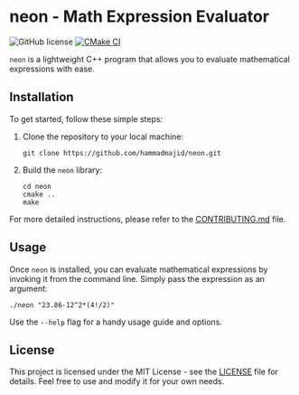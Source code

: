 # neon - Math Expression Evaluator

![GitHub license](https://img.shields.io/badge/license-MIT-blue.svg) [![CMake CI](https://github.com/hammadmajid/neon/actions/workflows/cmake-ci.yml/badge.svg)](https://github.com/hammadmajid/neon/actions/workflows/cmake-ci.yml)

`neon` is a lightweight C++ program that allows you to evaluate mathematical expressions with ease.

## Installation

To get started, follow these simple steps:

1. Clone the repository to your local machine:

   ```shell
   git clone https://github.com/hammadmajid/neon.git
   ```

2. Build the `neon` library:

   ```shell
   cd neon
   cmake ..
   make
   ```

For more detailed instructions, please refer to the [CONTRIBUTING.md](CONTRIBUTING.md) file.

## Usage

Once `neon` is installed, you can evaluate mathematical expressions by invoking it from the command line. Simply pass the expression as an argument:

```shell
./neon "23.86-12^2*(4!/2)"
```

Use the `--help` flag for a handy usage guide and options.

## License

This project is licensed under the MIT License - see the [LICENSE](./LICENSE) file for details. Feel free to use and modify it for your own needs.
